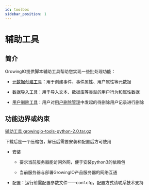 ```yaml
---
id: toolbox
sidebar_position: 1
---
```


# 辅助工具

## 简介[](#jian-jie)

GrowingIO提供脚本辅助工具帮助您实现一些批处理功能：‌

* ​[元数据创建工具](/docs/developer-manual/toolbox/metadata-creator)：用于创建事件、事件属性、用户属性等元数据
    
* ​[数据导入工具](/docs/developer-manual/toolbox/dataimporter/data-importer)：用于导入文本、数据库等类型的用户行为和属性数据
    
* ​[用户删除工具](/docs/developer-manual/toolbox/user-delete-tool)：用户对[用户删除管理](/docs/product-manual/customer-data-platform/data-integration/user-del-management)中发起的待删除用户记录进行删除
    

## 功能边界或约束[](#gong-neng-bian-jie-huo-yue-shu)

[辅助工具 growingio-tools-python-2.0.tar.gz](/img/-M2qbZInaXgdm8kkNosp-MkVre90RrVHoeQ1PucH-MkVtL9rrDUvAg3av8ndgrowingio-tools-python-2.0.tar.gz)

下载后是一个压缩包，解压后需要安装和配置后方可使用

* 安装
    
    * 要求当前服务器能访问外网，便于安装python3的依赖包
        
    * 当前服务器与部署GrowingIO产品服务器的网络互通
        
* 配置：运行前需配置参数文件——conf.cfg，配置方式请联系技术支持
